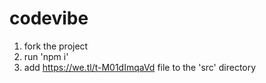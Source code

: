 # codevibe

1. fork the project
2. run 'npm i'
3. add https://we.tl/t-M01dImqaVd file to the 'src' directory
